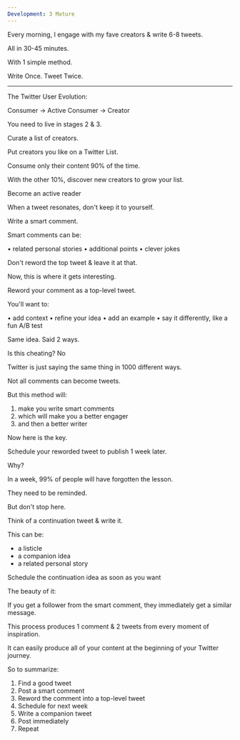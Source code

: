 ```yaml
---
Development: 3 Mature
---
```

Every morning, I engage with my fave creators & write 6-8 tweets.

All in 30-45 minutes.

With 1 simple method.

Write Once. Tweet Twice.

---

The Twitter User Evolution:

Consumer → Active Consumer → Creator

You need to live in stages 2 & 3.

Curate a list of creators.

Put creators you like on a Twitter List.

Consume only their content 90% of the time.

With the other 10%, discover new creators to grow your list.

Become an active reader

When a tweet resonates, don't keep it to yourself.

Write a smart comment.

Smart comments can be:

• related personal stories
• additional points
• clever jokes

Don't reword the top tweet & leave it at that.

Now, this is where it gets interesting.

Reword your comment as a top-level tweet.

You'll want to:

• add context
• refine your idea
• add an example
• say it differently, like a fun A/B test

Same idea. Said 2 ways.

Is this cheating? No

Twitter is just saying the same thing in 1000 different ways. 

Not all comments can become tweets.

But this method will:

1. make you write smart comments
2. which will make you a better engager
3. and then a better writer

Now here is the key.

Schedule your reworded tweet to publish 1 week later.

Why?

In a week, 99% of people will have forgotten the lesson.

They need to be reminded.

But don't stop here.

Think of a continuation tweet & write it.

This can be:
- a listicle
- a companion idea
- a related personal story

Schedule the continuation idea as soon as you want

The beauty of it: 

If you get a follower from the smart comment, they immediately get a similar message.

This process produces 1 comment & 2 tweets from every moment of inspiration.

It can easily produce all of your content at the beginning of your Twitter journey.

So to summarize:

1. Find a good tweet
2. Post a smart comment
3. Reword the comment into a top-level tweet
4. Schedule for next week
5. Write a companion tweet
6. Post immediately
7. Repeat

